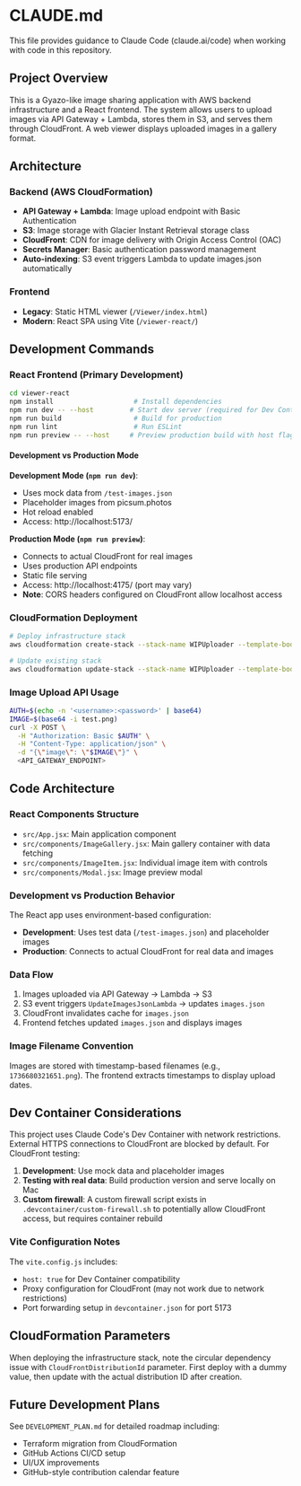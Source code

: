 # CLAUDE.md

This file provides guidance to Claude Code (claude.ai/code) when working with code in this repository.

## Project Overview

This is a Gyazo-like image sharing application with AWS backend infrastructure and a React frontend. The system allows users to upload images via API Gateway + Lambda, stores them in S3, and serves them through CloudFront. A web viewer displays uploaded images in a gallery format.

## Architecture

### Backend (AWS CloudFormation)
- **API Gateway + Lambda**: Image upload endpoint with Basic Authentication
- **S3**: Image storage with Glacier Instant Retrieval storage class
- **CloudFront**: CDN for image delivery with Origin Access Control (OAC)
- **Secrets Manager**: Basic authentication password management
- **Auto-indexing**: S3 event triggers Lambda to update images.json automatically

### Frontend
- **Legacy**: Static HTML viewer (`/Viewer/index.html`)
- **Modern**: React SPA using Vite (`/viewer-react/`)

## Development Commands

### React Frontend (Primary Development)
```bash
cd viewer-react
npm install                    # Install dependencies
npm run dev -- --host         # Start dev server (required for Dev Container)
npm run build                  # Build for production
npm run lint                   # Run ESLint
npm run preview -- --host     # Preview production build with host flag
```

#### Development vs Production Mode
**Development Mode (`npm run dev`)**:
- Uses mock data from `/test-images.json`
- Placeholder images from picsum.photos
- Hot reload enabled
- Access: http://localhost:5173/

**Production Mode (`npm run preview`)**:
- Connects to actual CloudFront for real images
- Uses production API endpoints
- Static file serving
- Access: http://localhost:4175/ (port may vary)
- **Note**: CORS headers configured on CloudFront allow localhost access

### CloudFormation Deployment
```bash
# Deploy infrastructure stack
aws cloudformation create-stack --stack-name WIPUploader --template-body file://Uploader/template.yaml --parameters ParameterKey=ImageBucketName,ParameterValue=<bucket-name> --capabilities CAPABILITY_IAM

# Update existing stack
aws cloudformation update-stack --stack-name WIPUploader --template-body file://Uploader/template.yaml --parameters ParameterKey=ImageBucketName,ParameterValue=<bucket-name>
```

### Image Upload API Usage
```bash
AUTH=$(echo -n '<username>:<password>' | base64)
IMAGE=$(base64 -i test.png)
curl -X POST \
  -H "Authorization: Basic $AUTH" \
  -H "Content-Type: application/json" \
  -d "{\"image\": \"$IMAGE\"}" \
  <API_GATEWAY_ENDPOINT>
```

## Code Architecture

### React Components Structure
- `src/App.jsx`: Main application component
- `src/components/ImageGallery.jsx`: Main gallery container with data fetching
- `src/components/ImageItem.jsx`: Individual image item with controls
- `src/components/Modal.jsx`: Image preview modal

### Development vs Production Behavior
The React app uses environment-based configuration:
- **Development**: Uses test data (`/test-images.json`) and placeholder images
- **Production**: Connects to actual CloudFront for real data and images

### Data Flow
1. Images uploaded via API Gateway → Lambda → S3
2. S3 event triggers `UpdateImagesJsonLambda` → updates `images.json`
3. CloudFront invalidates cache for `images.json`
4. Frontend fetches updated `images.json` and displays images

### Image Filename Convention
Images are stored with timestamp-based filenames (e.g., `1736680321651.png`). The frontend extracts timestamps to display upload dates.

## Dev Container Considerations

This project uses Claude Code's Dev Container with network restrictions. External HTTPS connections to CloudFront are blocked by default. For CloudFront testing:

1. **Development**: Use mock data and placeholder images
2. **Testing with real data**: Build production version and serve locally on Mac
3. **Custom firewall**: A custom firewall script exists in `.devcontainer/custom-firewall.sh` to potentially allow CloudFront access, but requires container rebuild

### Vite Configuration Notes
The `vite.config.js` includes:
- `host: true` for Dev Container compatibility
- Proxy configuration for CloudFront (may not work due to network restrictions)
- Port forwarding setup in `devcontainer.json` for port 5173

## CloudFormation Parameters
When deploying the infrastructure stack, note the circular dependency issue with `CloudFrontDistributionId` parameter. First deploy with a dummy value, then update with the actual distribution ID after creation.

## Future Development Plans
See `DEVELOPMENT_PLAN.md` for detailed roadmap including:
- Terraform migration from CloudFormation
- GitHub Actions CI/CD setup
- UI/UX improvements
- GitHub-style contribution calendar feature